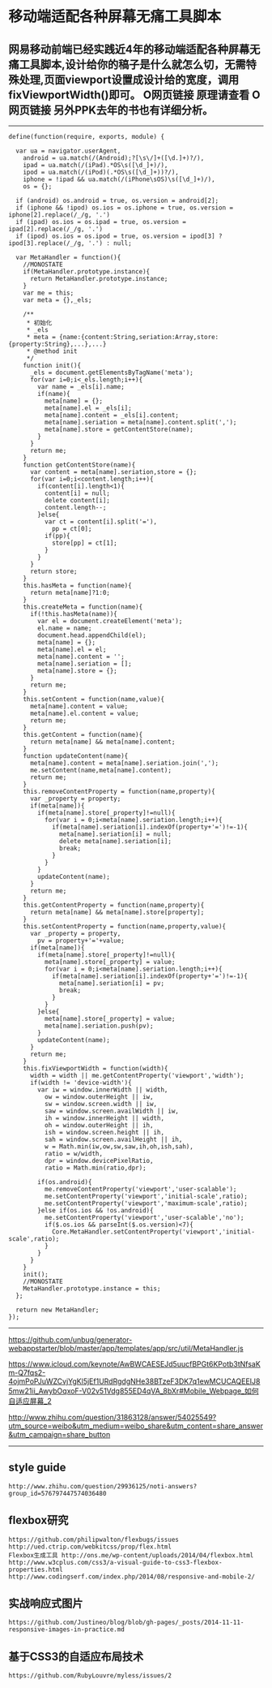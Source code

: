 # 移动端适配各种屏幕无痛工具脚本

## 网易移动前端已经实践近4年的移动端适配各种屏幕无痛工具脚本,设计给你的稿子是什么就怎么切，无需特殊处理,页面viewport设置成设计给的宽度，调用fixViewportWidth()即可。 O网页链接 原理请查看 O网页链接 另外PPK去年的书也有详细分析。

---
	define(function(require, exports, module) {

	  var ua = navigator.userAgent,
	    android = ua.match(/(Android);?[\s\/]+([\d.]+)?/),
	    ipad = ua.match(/(iPad).*OS\s([\d_]+)/),
	    ipod = ua.match(/(iPod)(.*OS\s([\d_]+))?/),
	    iphone = !ipad && ua.match(/(iPhone\sOS)\s([\d_]+)/),
	    os = {};

	  if (android) os.android = true, os.version = android[2];
	  if (iphone && !ipod) os.ios = os.iphone = true, os.version = iphone[2].replace(/_/g, '.')
	  if (ipad) os.ios = os.ipad = true, os.version = ipad[2].replace(/_/g, '.')
	  if (ipod) os.ios = os.ipod = true, os.version = ipod[3] ? ipod[3].replace(/_/g, '.') : null;

	  var MetaHandler = function(){
	    //MONOSTATE
	    if(MetaHandler.prototype.instance){
	      return MetaHandler.prototype.instance;
	    }
	    var me = this;
	    var meta = {},_els;

	    /**
	     * 初始化
	     * _els
	     * meta = {name:{content:String,seriation:Array,store:{property:String},...},...}
	     * @method init
	     */
	    function init(){
	      _els = document.getElementsByTagName('meta');
	      for(var i=0;i<_els.length;i++){
	        var name = _els[i].name;
	        if(name){
	          meta[name] = {};
	          meta[name].el = _els[i];
	          meta[name].content = _els[i].content;
	          meta[name].seriation = meta[name].content.split(',');
	          meta[name].store = getContentStore(name);
	        }
	      }
	      return me;
	    }
	    function getContentStore(name){
	      var content = meta[name].seriation,store = {};
	      for(var i=0;i<content.length;i++){
	        if(content[i].length<1){
	          content[i] = null;
	          delete content[i];
	          content.length--;
	        }else{
	          var ct = content[i].split('='),
	            pp = ct[0];
	          if(pp){
	            store[pp] = ct[1];
	          }
	        }
	      }
	      return store;
	    }
	    this.hasMeta = function(name){
	      return meta[name]?1:0;
	    }
	    this.createMeta = function(name){
	      if(!this.hasMeta(name)){
	        var el = document.createElement('meta');
	        el.name = name;
	        document.head.appendChild(el);
	        meta[name] = {};
	        meta[name].el = el;
	        meta[name].content = '';
	        meta[name].seriation = [];
	        meta[name].store = {};
	      }
	      return me;
	    }
	    this.setContent = function(name,value){
	      meta[name].content = value;
	      meta[name].el.content = value;
	      return me;
	    }
	    this.getContent = function(name){
	      return meta[name] && meta[name].content;
	    }
	    function updateContent(name){
	      meta[name].content = meta[name].seriation.join(',');
	      me.setContent(name,meta[name].content);
	      return me;
	    }
	    this.removeContentProperty = function(name,property){
	      var _property = property;
	      if(meta[name]){
	        if(meta[name].store[_property]!=null){
	          for(var i = 0;i<meta[name].seriation.length;i++){
	            if(meta[name].seriation[i].indexOf(property+'=')!=-1){
	              meta[name].seriation[i] = null;
	              delete meta[name].seriation[i];
	              break;
	            }
	          }
	        }
	        updateContent(name);
	      }
	      return me;
	    }
	    this.getContentProperty = function(name,property){
	      return meta[name] && meta[name].store[property];
	    }
	    this.setContentProperty = function(name,property,value){
	      var _property = property,
	        pv = property+'='+value;
	      if(meta[name]){
	        if(meta[name].store[_property]!=null){
	          meta[name].store[_property] = value;
	          for(var i = 0;i<meta[name].seriation.length;i++){
	            if(meta[name].seriation[i].indexOf(property+'=')!=-1){
	              meta[name].seriation[i] = pv;
	              break;
	            }
	          }
	        }else{
	          meta[name].store[_property] = value;
	          meta[name].seriation.push(pv);
	        }
	        updateContent(name);
	      }
	      return me;
	    }
	    this.fixViewportWidth = function(width){
	      width = width || me.getContentProperty('viewport','width');
	      if(width != 'device-width'){
	        var iw = window.innerWidth || width,
	          ow = window.outerHeight || iw,
	          sw = window.screen.width || iw,
	          saw = window.screen.availWidth || iw,
	          ih = window.innerHeight || width,
	          oh = window.outerHeight || ih,
	          ish = window.screen.height || ih,
	          sah = window.screen.availHeight || ih,
	          w = Math.min(iw,ow,sw,saw,ih,oh,ish,sah),
	          ratio = w/width,
	          dpr = window.devicePixelRatio,
	          ratio = Math.min(ratio,dpr);

	        if(os.android){
	          me.removeContentProperty('viewport','user-scalable');
	          me.setContentProperty('viewport','initial-scale',ratio);
	          me.setContentProperty('viewport','maximum-scale',ratio);
	        }else if(os.ios && !os.android){
	          me.setContentProperty('viewport','user-scalable','no');
	          if($.os.ios && parseInt($.os.version)<7){
	            Core.MetaHandler.setContentProperty('viewport','initial-scale',ratio);
	          }
	        }
	      }
	    }
	    init();
	    //MONOSTATE
	    MetaHandler.prototype.instance = this;
	  };

	  return new MetaHandler;
	});

---

https://github.com/unbug/generator-webappstarter/blob/master/app/templates/app/src/util/MetaHandler.js

https://www.icloud.com/keynote/AwBWCAESEJd5uucfBPGt6KPotb3tNfsaKm-Q7fqs2-4ojmPoPJuWZCvjYgKl5jEf1URdRgdgNHe38BTzeF3DK7q1ewMCUCAQEEIJ85mw21ii_AwybOqxoF-V02v51Vdg855ED4qVA_8bXr#Mobile_Webpage_如何自适应屏幕_2

http://www.zhihu.com/question/31863128/answer/54025549?utm_source=weibo&utm_medium=weibo_share&utm_content=share_answer&utm_campaign=share_button

---
## style guide
	http://www.zhihu.com/question/29936125/noti-answers?group_id=576797447574036480

## flexbox研究
	https://github.com/philipwalton/flexbugs/issues
	http://ued.ctrip.com/webkitcss/prop/flex.html
	Flexbox生成工具 http://ons.me/wp-content/uploads/2014/04/flexbox.html
	http://www.w3cplus.com/css3/a-visual-guide-to-css3-flexbox-properties.html
	http://www.codingserf.com/index.php/2014/08/responsive-and-mobile-2/

## 实战响应式图片
	https://github.com/Justineo/blog/blob/gh-pages/_posts/2014-11-11-responsive-images-in-practice.md

## 基于CSS3的自适应布局技术
	https://github.com/RubyLouvre/myless/issues/2
